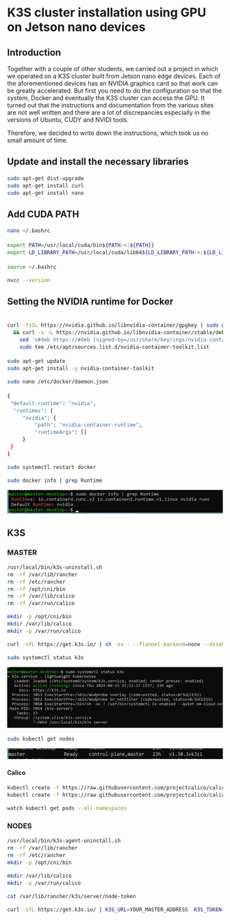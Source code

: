 # K3S cluster installation using GPU on Jetson nano devices

## Introduction
Together with a couple of other students, we carried out a project in which we operated on a K3S cluster built from Jetson nano edge devices. Each of the aforementioned devices has an NVIDIA graphics card so that work can be greatly accelerated. But first you need to do the configuration so that the system, Docker and eventually the K3S cluster can access the GPU.
It turned out that the instructions and documentation from the various sites are not well written and there are a lot of discrepancies especially in the versions of Ubuntu, CUDY and NVIDI tools.

Therefore, we decided to write down the instructions, which took us no small amount of time.

## Update and install the necessary libraries
```bash
sudo apt-get dist-upgrade
sudo apt-get install curl
sudo apt-get install nano
```

## Add CUDA PATH
```bash
nano ~/.bashrc

export PATH=/usr/local/cuda/bin${PATH:+:${PATH}}
export LD_LIBRARY_PATH=/usr/local/cuda/lib64${LD_LIBRARY_PATH:+:${LD_LIBRARY_PATH}}

source ~/.bashrc
```

```bash
nvcc --version
```

## Setting the NVIDIA runtime for Docker
```bash

curl -fsSL https://nvidia.github.io/libnvidia-container/gpgkey | sudo gpg --dearmor -o /usr/share/keyrings/nvidia-container-toolkit-keyring.gpg \
  && curl -s -L https://nvidia.github.io/libnvidia-container/stable/deb/nvidia-container-toolkit.list | \
    sed 's#deb https://#deb [signed-by=/usr/share/keyrings/nvidia-container-toolkit-keyring.gpg] https://#g' | \
    sudo tee /etc/apt/sources.list.d/nvidia-container-toolkit.list

sudo apt-get update
sudo apt-get install -y nvidia-container-toolkit

```

```bash
sudo nano /etc/docker/daemon.json

{
 "default-runtime": "nvidia",
  "runtimes": {
     "nvidia": {
         "path": "nvidia-container-runtime",
         "runtimeArgs": []
     }
 }
}
```

```bash
sudo systemctl restart docker
```

```bash
sudo docker info | grep Runtime
```

![Runtime result](/images/nvidia-runtime.png)

## K3S

### MASTER
```bash
/usr/local/bin/k3s-uninstall.sh
rm -rf /var/lib/rancher
rm -rf /etc/rancher
rm -rf /opt/cni/bin
rm -rf /var/lib/calico
rm -rf /var/run/calico
```

```bash
mkdir -p /opt/cni/bin
mkdir /var/lib/calico
mkdir -p /var/run/calico
```

```bash
curl -sfL https://get.k3s.io/ | sh -sv - --flannel-backend=none --disable-network-policy --write-kubeconfig-mode 644 --node-name master --cluster-cidr=10.42.0.0/16 --docker
```

```bash
sudo systemctl status k3s
```
![K3S running](/images/k3s-running.png)

```bash
sudo kubectl get nodes
```
![Control plane ready](/images/control-plane-ready.png)

#### Calico
```bash
kubectl create -f https://raw.githubusercontent.com/projectcalico/calico/v3.28.0/manifests/tigera-operator.yaml
kubectl create -f https://raw.githubusercontent.com/projectcalico/calico/v3.28.0/manifests/custom-resources.yaml
```

```bash
watch kubectl get pods --all-namespaces
```

### NODES

```bash
/usr/local/bin/k3s-agent-uninstall.sh
rm -rf /var/lib/rancher
rm -rf /etc/rancher
mkdir -p /opt/cni/bin
```

```bash
mkdir /var/lib/calico
mkdir -p /var/run/calico
```

```bash
cat /var/lib/rancher/k3s/server/node-token
```

```bash
curl -sfL https://get.k3s.io/ | K3S_URL=YOUR_MASTER_ADDRESS  K3S_TOKEN=$ K3S_MASTER_TOKEN INSTALL_K3S_EXEC="--docker" sh -
```